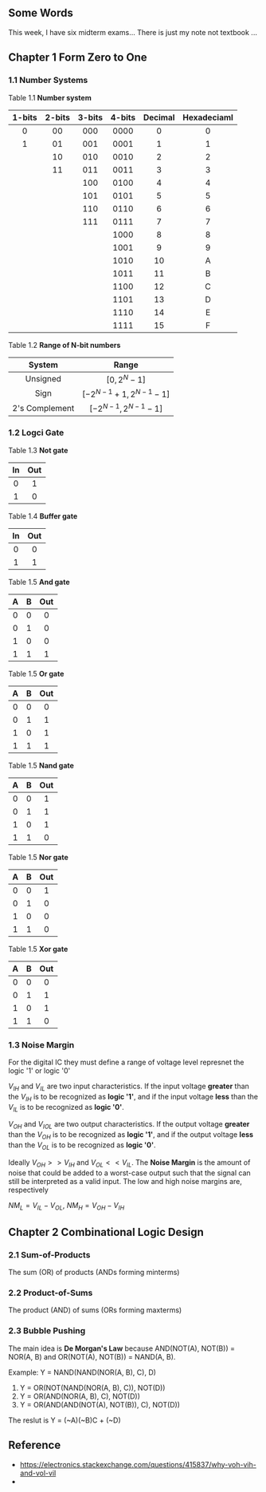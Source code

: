 ## Some Words
This week, I have six midterm exams... There is just my note not textbook ...

## Chapter 1 Form Zero to One

### 1.1 Number Systems

Table 1.1 <b>Number system</b>

| 1-bits | 2-bits | 3-bits | 4-bits | Decimal | Hexadeciaml |
|:--------:|:--------:|:--------:|:--------:|:--------:|:--------:|
| 0 | 00 | 000 | 0000 | 0 | 0 |
| 1 | 01 | 001 | 0001 | 1 | 1 |
|   | 10 | 010 | 0010 | 2 | 2 |
|   | 11 | 011 | 0011 | 3 | 3 |
|   |    | 100 | 0100 | 4 | 4 |
|   |    | 101 | 0101 | 5 | 5 |
|   |    | 110 | 0110 | 6 | 6 |
|   |    | 111 | 0111 | 7 | 7 |
|   |    |     | 1000 | 8 | 8 |
|   |    |     | 1001 | 9 | 9 |
|   |    |     | 1010 | 10 | A |
|   |    |     | 1011 | 11 | B |
|   |    |     | 1100 | 12 | C |
|   |    |     | 1101 | 13 | D | 
|   |    |     | 1110 | 14 | E |
|   |    |     | 1111 | 15 | F |

Table 1.2 <b>Range of N-bit numbers</b>

| System | Range |
|:--:|:--:|
| Unsigned | $\left[ 0, 2^{N} - 1 \right]$ |
| Sign | $\left[ -2^{N-1} + 1, 2^{N-1} - 1 \right]$ |
| 2's Complement | $\left[ -2^{N-1}, 2^{N-1} - 1 \right]$ |

### 1.2 Logci Gate

Table 1.3 <b>Not gate</b>

|In|Out|
|:-:|:-:|
|0|1|
|1|0|

Table 1.4 <b>Buffer gate</b>

|In| Out|
|:-:|:-:|
|0|0|
|1|1|

Table 1.5 <b>And gate</b>

|A|B| Out|
|:-:|:-:|:-:|
|0|0|0|
|0|1|0|
|1|0|0|
|1|1|1|

Table 1.5 <b>Or gate</b>

|A|B| Out|
|:-:|:-:|:-:|
|0|0|0|
|0|1|1|
|1|0|1|
|1|1|1|

Table 1.5 <b>Nand gate</b>

|A|B| Out|
|:-:|:-:|:-:|
|0|0|1|
|0|1|1|
|1|0|1|
|1|1|0|

Table 1.5 <b>Nor gate</b>

|A|B| Out|
|:-:|:-:|:-:|
|0|0|1|
|0|1|0|
|1|0|0|
|1|1|0|

Table 1.5 <b>Xor gate</b>

|A|B| Out|
|:-:|:-:|:-:|
|0|0|0|
|0|1|1|
|1|0|1|
|1|1|0|

### 1.3 Noise Margin

For the digital IC they must define a range of voltage level represnet the logic '1' or logic '0'

$V_{IH}$ and $V_{IL}$ are two input characteristics. If the input voltage <b>greater</b> than the $V_{IH}$ is to be recognized as <b>logic '1'</b>, and if the input voltage <b>less</b> than the $V_{IL}$ is to be recognized as <b>logic '0'</b>.

$V_{OH}$ and $V_{IOL}$ are two output characteristics. If the output voltage <b>greater</b> than the $V_{OH}$ is to be recognized as <b>logic '1'</b>, and if the output voltage <b>less</b> than the $V_{OL}$ is to be recognized as <b>logic '0'</b>.

Ideally $V_{OH} >> V_{IH}$ and $V_{OL} << V_{IL}$. The <b>Noise Margin</b> is the amount of noise that could be added to a worst-case output such that the signal can still be interpreted as a valid input.  The low and high noise margins are, respectively

$NM_{L} = V_{IL} - V_{OL}$, $NM_{H} = V_{OH} - V_{IH}$

## Chapter 2 Combinational Logic Design

### 2.1 Sum-of-Products

The sum (OR) of products (ANDs forming minterms)

### 2.2 Product-of-Sums

The product (AND) of sums (ORs forming maxterms)

### 2.3 Bubble Pushing

The main idea is <b>De Morgan's Law</b> because AND(NOT(A), NOT(B)) = NOR(A, B) and OR(NOT(A), NOT(B)) = NAND(A, B). 

Example: Y = NAND(NAND(NOR(A, B), C), D)
1.  Y = OR(NOT(NAND(NOR(A, B), C)), NOT(D))
2.  Y = OR(AND(NOR(A, B), C), NOT(D))
3.  Y = OR(AND(AND(NOT(A), NOT(B)), C), NOT(D))

The reslut is Y = (~A)(~B)C + (~D)

## Reference
* https://electronics.stackexchange.com/questions/415837/why-voh-vih-and-vol-vil
* 

